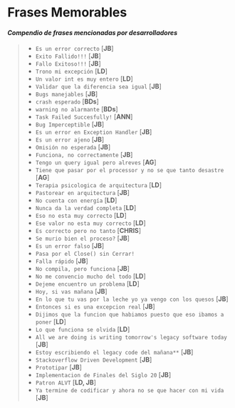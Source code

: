 # Frases Memorables

#### *Compendio de frases mencionadas por desarrolladores*

> - `Es un error correcto` [**JB**]
> - `Exito Fallido!!!` [**JB**]
> - `Fallo Exitoso!!!` [**JB**]
> - `Trono mi excepción` [**LD**]
> - `Un valor int es muy entero` [**LD**]
> - `Validar que la diferencia sea igual` [**JB**]
> - `Bugs manejables` [**JB**]
> - `crash esperado` [**BDs**]
> - `warning no alarmante` [**BDs**]
> - `Task Failed Succesfully!` [**ANN**]
> - `Bug Imperceptible` [**JB**]
> - `Es un error en Exception Handler` [**JB**]
> - `Es un error ajeno` [**JB**]
> - `Omisión no esperada` [**JB**]
> - `Funciona, no correctamente` [**JB**]
> - `Tengo un query igual pero alreves` [**AG**]
> - `Tiene que pasar por el processor y no se que tanto desastre` [**AG**]
> - `Terapia psicologica de arquitectura` [**LD**]
> - `Pastorear en arquitectura` [**JB**]
> - `No cuenta con energía` [**LD**]
> - `Nunca da la verdad completa` [**LD**]
> - `Eso no esta muy correcto` [**LD**]
> - `Ese valor no esta muy correcto` [**LD**]
> - `Es correcto pero no tanto` [**CHRIS**]
> - `Se murio bien el proceso?` [**JB**]
> - `Es un error falso` [**JB**]
> - `Pasa por el Close() sin Cerrar!`
> - `Falla rápido` [**JB**]
> - `No compila, pero funciona` [**JB**]
> - `No me convencio mucho del todo` [**LD**]
> - `Dejeme encuentro un problema` [**LD**]
> - `Hoy, si vas mañana` [**JB**]
> - `En lo que tu vas por la leche yo ya vengo con los quesos` [**JB**]
> - `Entonces si es una excepcion real` [**JB**]
> - `Dijimos que la funcion que habiamos puesto que eso ibamos a poner` [**LD**]
> - `Lo que funciona se olvida` [**LD**]
> - `All we are doing is writing tomorrow's legacy software today` [**JB**]
> - `Estoy escribiendo el legacy code del mañana**` [**JB**]
> - `Stackoverflow Driven Development` [**JB**]
> - `Prototipar` [**JB**]
> - `Implementacion de Finales del Siglo 20` [**JB**]
> - `Patron ALVT` [**LD, JB**]
> - `Ya termine de codificar y ahora no se que hacer con mi vida` [**JB**]